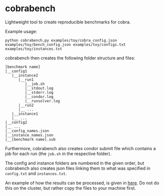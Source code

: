 # cobrabench

Lightweight tool to create reproducible benchmarks for cobra.

Example usage:
```
python cobrabench.py examples/toy/cobra_config.json examples/toy/bench_config.json examples/toy/configs.txt examples/toy/instances.txt
```

cobrabench then creates the following folder structure and files:
```
[benchmark name]
|__config1
   |__instance2
      |__run1
         |__job.sh
         |__stdout.log
         |__stderr.log
         |__condor.log
         |__runsolver.log
      |__run2
      |__ ...
   |__instance1
   |__ ...
|__config2
|__ ...
|__config_names.json
|__instance_names.json
|__[benchmark name].sub
```

Furthermore, cobrabench also creates condor submit file which contains a job for each run (the `job.sh` in the respective folder).

The config and instance folders are numbered in the given order, but cobrabench also creates json files linking them to what was specified in `config.txt` and `instances.txt`.

An example of how the results can be processed, is given in [here](examples/tlsp/evaluation.py). Do not do this on the cluster, but rather copy the files to your machine first.
